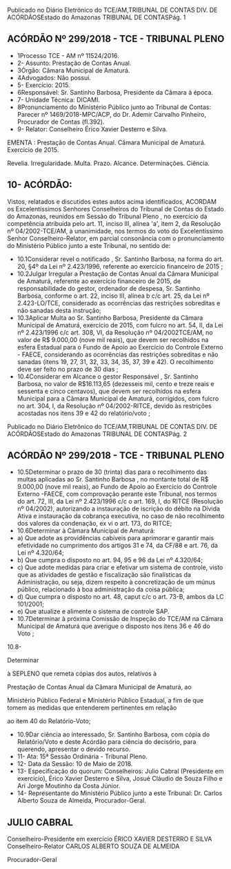 Publicado  no  Diário Eletrônico do TCE/AM,TRIBUNAL DE CONTAS DIV. DE  ACÓRDÃOSEstado do Amazonas TRIBUNAL DE CONTASPág. 1

## ACÓRDÃO Nº 299/2018 - TCE - TRIBUNAL PLENO

- 1Processo TCE - AM nº 11524/2016.
- 2- Assunto: Prestação de Contas Anual.
- 3Órgão: Câmara Municipal de Amaturá.
- 4Advogados: Não possui.
- 5- Exercício: 2015.
- 6Responsável: Sr. Santinho Barbosa, Presidente da Câmara à época.
- 7- Unidade Técnica: DICAMI.
- 8Pronunciamento do Ministério Público junto ao Tribunal de Contas: Parecer nº 1469/2018-MPC/ACP,  do  Dr.  Ademir  Carvalho  Pinheiro,  Procurador  de  Contas (fl.392).
- 9- Relator: Conselheiro Érico Xavier Desterro e Silva.

EMENTA :  Prestação  de  Contas  Anual.  Câmara Municipal de Amaturá. Exercício de 2015.

Revelia. Irregularidade. Multa. Prazo. Alcance. Determinações. Ciência.

## 10- ACÓRDÃO:

Vistos, relatados e discutidos estes autos acima identificados, ACORDAM os Excelentíssimos Senhores Conselheiros do Tribunal de Contas do Estado do Amazonas,  reunidos  em  Sessão  do Tribunal  Pleno ,  no  exercício  da  competência atribuída pelo art. 11, inciso III, alínea 'a', item 2, da Resolução nº 04/2002-TCE/AM, à unanimidade, nos termos do voto do Excelentíssimo Senhor Conselheiro-Relator, em parcial consonância com o pronunciamento do Ministério Público junto a este Tribunal, no sentido de:

- 10.1Considerar revel o notificado ,  Sr.  Santinho Barbosa, na forma do  art.  20,  §4º da  Lei  nº  2.423/1996,  referente  ao  exercício financeiro de 2015 ;
- 10.2Julgar  Irregular a Prestação  de  Contas  Anual da Câmara Municipal de Amaturá, referente ao exercício financeiro de 2015, de responsabilidade do gestor, ordenador de despesa, Sr. Santinho Barbosa, conforme o art. 22, inciso III, alínea b c/c art. 25,  da  Lei  nº  2.423-LO/TCE,  considerado  as  ocorrências  das restrições sobreditas e não sanadas desta instrução;
- 10.3Aplicar Multa ao Sr. Santinho Barbosa, Presidente da Câmara Municipal de Amaturá, exercício de 2015, com fulcro no art. 54, II, da Lei nº  2.423/1996 c/c art. 308, VI, da Resolução nº 04/2002TCE/AM, no valor de R$ 9.000,00 (nove mil reais), que devem ser recolhidos na esfera Estadual para o Fundo de Apoio ao Exercício do Controle Externo - FAECE, considerando as ocorrências das restrições sobreditas e não sanadas (itens 19, 27, 31, 32, 33, 34, 35, 37, 39 e 42). O recolhimento deve ser feito no prazo de 30 dias ;
- 10.4Considerar  em  Alcance o  gestor  Responsável ,  Sr.  Santinho Barbosa, no valor de R$16.113,65 (dezesseis mil, cento e treze reais e sessenta e cinco centavos), que devem ser recolhidos na esfera Municipal para a Câmara Municipal de Amaturá, corrigidos, com fulcro no art. 304, I, da Resolução nº 04/2002-RITCE, devido às restrições acostadas nos itens 39 e 42 do relatório/voto ;

Publicado  no  Diário Eletrônico do TCE/AM,TRIBUNAL DE CONTAS DIV. DE  ACÓRDÃOSEstado do Amazonas TRIBUNAL DE CONTASPág. 2

## ACÓRDÃO Nº 299/2018 - TCE - TRIBUNAL PLENO

- 10.5Determinar o prazo de 30 (trinta) dias para o recolhimento das multas aplicadas ao Sr. Santinho Barbosa , no montante total de R$ 9.000,00 (nove mil reais), ao Fundo de Apoio ao Exercício do Controle Externo -FAECE,  com  comprovação  perante  este Tribunal, nos termos do art. 72, III, da Lei nº 2.423/1996 c/c o art. 169, I, do RITCE (Resolução nº 04/2002), autorizando a instauração de iscrição do débito na Dívida Ativa e instauração da cobrança executiva, no caso de não recolhimento dos valores da condenação, ex vi o art. 173, do RITCE;
- 10.6Determinar à Câmara Municipal de Amaturá:
- a) Que adote as providências cabíveis para aprimorar e garantir mais  efetividade  no  cumprimento  dos  artigos  31  e  74,  da CF/88 e art. 76, da Lei nº 4.320/64;
- b) Que cumpra o disposto no art. 94, 95 e 96 da Lei nº 4.320/64;
- c) Que  adote  medidas  para  criar  e  efetivar  um  sistema  de controle, visto que as atividades de gestão e fiscalização são finalísticas da Administração, ou seja, dizem  respeito à concretização de um  múnus  público,  relacionado  à  boa administração da coisa pública;
- d) Que  cumpra  o  disposto  no  art.  48,  caput  c/c  o  art.  73-B, ambos da LC 101/2001;
- e) Que atualize e alimente o sistema de controle SAP.
- 10.7Determinar à  próxima  Comissão  de  Inspeção  do  TCE/AM  na Câmara Municipal de Amaturá que averigue o disposto nos itens 36 e 46 do Voto ;

10.8-

Determinar

à SEPLENO que remeta cópias dos autos, relativos à

Prestação de Contas Anual da Câmara Municipal de Amaturá, ao

Ministério Público Federal e Ministério Público Estadual, a fim de que tomem as medidas que entenderem pertinentes em relação

ao item 40 do Relatório-Voto;

- 10.9Dar ciência ao interessado, Sr. Santinho Barbosa, com cópia do Relatório/Voto  e  deste  Acórdão  para  ciência  do  decisório,  para querendo, apresentar o devido recurso.
- 11- Ata: 15ª Sessão Ordinária - Tribunal Pleno.
- 12- Data da Sessão: 10 de Maio de 2018.
- 13- Especificação do quorum: Conselheiros: Julio Cabral (Presidente em exercício), Érico Xavier Desterro e Silva, Josué Cláudio de Souza Filho e Ari Jorge Moutinho da Costa Júnior.
- 14- Representante do Ministério  Público  junto  a este Tribunal: Dr. Carlos  Alberto Souza de Almeida, Procurador-Geral.

## JULIO CABRAL

Conselheiro-Presidente em exercício ÉRICO XAVIER DESTERRO E SILVA Conselheiro-Relator CARLOS ALBERTO SOUZA DE ALMEIDA

Procurador-Geral